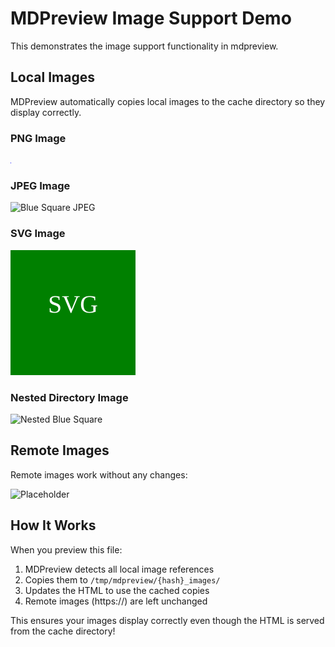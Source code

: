 # MDPreview Image Support Demo

This demonstrates the image support functionality in mdpreview.

## Local Images

MDPreview automatically copies local images to the cache directory so they display correctly.

### PNG Image
![Blue Square](test_image.png)

### JPEG Image  
![Blue Square JPEG](test_image.jpg)

### SVG Image
![Green SVG](test_image.svg)

### Nested Directory Image
![Nested Blue Square](images/nested_image.png)

## Remote Images

Remote images work without any changes:

![Placeholder](https://via.placeholder.com/200x100/0000FF/FFFFFF?text=Remote+Image)

## How It Works

When you preview this file:
1. MDPreview detects all local image references
2. Copies them to `/tmp/mdpreview/{hash}_images/`
3. Updates the HTML to use the cached copies
4. Remote images (https://) are left unchanged

This ensures your images display correctly even though the HTML is served from the cache directory!